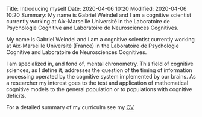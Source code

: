 Title: Introducing myself
Date: 2020-04-06 10:20
Modified: 2020-04-06 10:20
Summary: My name is Gabriel Weindel and I am a cognitive scientist currently working at Aix-Marseille Université in the Laboratoire de Psychologie Cognitive and Laboratoire de Neurosciences Cognitives. 

My name is Gabriel Weindel and I am a cognitive scientist currently working at Aix-Marseille Université (France) in the Laboratoire de Psychologie Cognitive and Laboratoire de Neurosciences Cognitives. 

I am specialized in, and fond of, mental chronometry. This field of cognitive sciences, as I define it, addresses the question of the timing of information processing operated by the cognitive system implemented by our brains.
As a researcher my interest 
goes to the test and application of mathematical cognitive models to the general population or to populations with cognitive deficits.

For a detailed summary of my curriculm see my [CV](pdfs/CV_GW.pdf)
